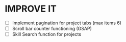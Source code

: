 # IMPROVE IT

- [ ] Implement pagination for project tabs (max items 6)
- [ ] Scroll bar counter functioning (GSAP)
- [ ] Skill Search function for projects
